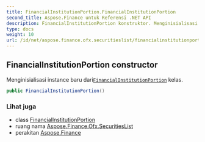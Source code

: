 ```yaml
---
title: FinancialInstitutionPortion.FinancialInstitutionPortion
second_title: Aspose.Finance untuk Referensi .NET API
description: FinancialInstitutionPortion konstruktor. Menginisialisasi instance baru dariFinancialInstitutionPortion kelas.
type: docs
weight: 10
url: /id/net/aspose.finance.ofx.securitieslist/financialinstitutionportion/financialinstitutionportion/
---
```

## FinancialInstitutionPortion constructor

Menginisialisasi instance baru dari[`FinancialInstitutionPortion`](../) kelas.

```csharp
public FinancialInstitutionPortion()
```

### Lihat juga

* class [FinancialInstitutionPortion](../)
* ruang nama [Aspose.Finance.Ofx.SecuritiesList](../../financialinstitutionportion/)
* perakitan [Aspose.Finance](../../../)


